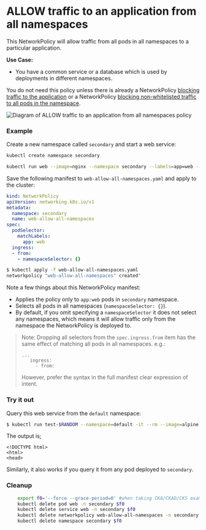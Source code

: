 # ALLOW traffic to an application from all namespaces

This NetworkPolicy will allow traffic from all pods in all namespaces
to a particular application.

**Use Case:**
- You have a common service or a database which is used by deployments in
  different namespaces.

You do not need this policy unless there is already a NetworkPolicy [blocking traffic
to the application](01-deny-all-traffic-to-an-application.md) or a NetworkPolicy [blocking
non-whitelisted traffic to all pods in the namespace](03-deny-all-non-whitelisted-traffic-in-the-namespace.md).

![Diagram of  ALLOW traffic to an application from all namespaces policy](img/5.gif)

### Example

Create a new namespace called `secondary` and start a web service:

```sh
kubectl create namespace secondary

kubectl run web --image=nginx --namespace secondary --labels=app=web --expose --port 80
```

Save the following manifest to `web-allow-all-namespaces.yaml` and apply
to the cluster:

```yaml
kind: NetworkPolicy
apiVersion: networking.k8s.io/v1
metadata:
  namespace: secondary
  name: web-allow-all-namespaces
spec:
  podSelector:
    matchLabels:
      app: web
  ingress:
  - from:
    - namespaceSelector: {}
```

```sh
$ kubectl apply -f web-allow-all-namespaces.yaml
networkpolicy "web-allow-all-namespaces" created"
```

Note a few things about this NetworkPolicy manifest:

- Applies the policy only to `app:web` pods in `secondary` namespace.
- Selects all pods in all namespaces (`namespaceSelector: {}`).
- By default, if you omit specifying a `namespaceSelector` it does not select
  any namespaces, which means it will allow traffic only from the namespace
  the NetworkPolicy is deployed to.

> Note: Dropping all selectors from the `spec.ingress.from` item has the same
> effect of matching all pods in all namespaces. e.g.:
>
>     ...
>        ingress:
>          - from:
>
> However, prefer the syntax in the full manifest clear expression of intent.


### Try it out

Query this web service from the `default` namespace:

```sh
$ kubectl run test-$RANDOM --namespace=default -it --rm --image=alpine -- wget -qO- --timeout=2 http://web.secondary
```
The output is;
```
<!DOCTYPE html>
<html>
<head>
```

Similarly, it also works if you query it from any pod deployed to `secondary`.

### Cleanup
```sh
    export f0='--force --grace-period=0' #when taking CKA/CKAD/CKS exams, using this option will speed up deletes.
    kubectl delete pod web -n secondary $f0
    kubectl delete service web -n secondary $f0
    kubectl delete networkpolicy web-allow-all-namespaces -n secondary $f0
    kubectl delete namespace secondary $f0
```